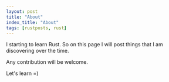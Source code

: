 ```yaml
---
layout: post
title: "About"
index_title: "About"
tags: [rustposts, rust]
---
```


I starting to learn Rust. So on this page I will post things that I am discovering over the time.

Any contribution will be welcome.

Let's learn =)
